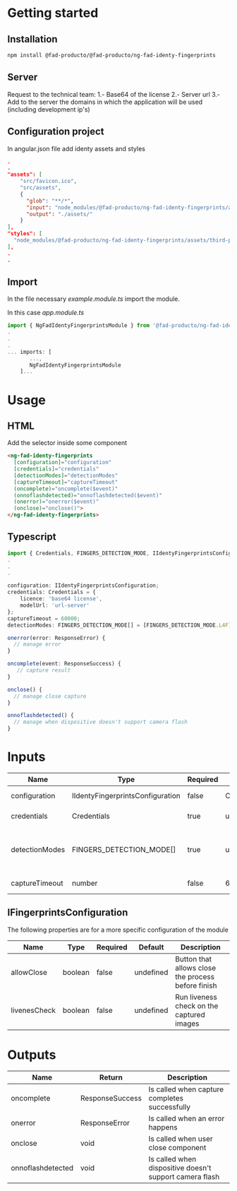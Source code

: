 # Getting started

## Installation

``` bash
npm install @fad-producto/@fad-producto/ng-fad-identy-fingerprints
```

## Server
Request to the technical team:
1.- Base64 of the license
2.- Server url
3.- Add to the server the domains in which the application will be used (including development ip's)

## Configuration project

In angular.json file add identy assets and styles

``` json
.
.
"assets": [
    "src/favicon.ico",
    "src/assets",
    {
      "glob": "**/*",
      "input": "node_modules/@fad-producto/ng-fad-identy-fingerprints/assets",
      "output": "./assets/"
    }
],
"styles": [
  "node_modules/@fad-producto/ng-fad-identy-fingerprints/assets/third-party/identy-fingerprints/style/identy-finger-style.css"
],
.
.
```

## Import

In the file necessary *example.module.ts* import the module.

In this case  *app.module.ts*

``` ts
import { NgFadIdentyFingerprintsModule } from '@fad-producto/ng-fad-identy-fingerprints';
.
.
.
... imports: [
       ...,
       NgFadIdentyFingerprintsModule
    ]...
```


# Usage

## HTML

Add the selector inside some component

``` html
<ng-fad-identy-fingerprints
  [configuration]="configuration"
  [credentials]="credentials"
  [detectionModes]="detectionModes"
  [captureTimeout]="captureTimeout"
  (oncomplete)="oncomplete($event)"
  (onnoflashdetected)="onnoflashdetected($event)"
  (onerror)="onerror($event)"
  (onclose)="onclose()">
</ng-fad-identy-fingerprints>
```

## Typescript

```ts
import { Credentials, FINGERS_DETECTION_MODE, IIdentyFingerprintsConfiguration, ResponseError, ResponseSuccess } from '@fad-producto/ng-fad-identy-fingerprints';
.
.
.

configuration: IIdentyFingerprintsConfiguration;
credentials: Credentials = {
    licence: 'base64 license',
    modelUrl: 'url-server'
};
captureTimeout = 60000;
detectionModes: FINGERS_DETECTION_MODE[] = [FINGERS_DETECTION_MODE.L4F];

onerror(error: ResponseError) {
  // manage error
}

oncomplete(event: ResponseSuccess) {
   // capture result
}

onclose() {
  // manage close capture
}

onnoflashdetected() {
  // manage when dispositive doesn't support camera flash
}
```

# Inputs

| Name                  | Type                             |  Required  | Default               | Description                                                |
| --------------------- | -------------------------------- | ---------- |---------------------- | ---------------------------------------------------------- |
| configuration         | IIdentyFingerprintsConfiguration |  false     | CONFIGURATION_DEFAULT | Configuration module                                       |
| credentials           | Credentials                      |  true      | undefined             | License and server url                                     |
| detectionModes        | FINGERS_DETECTION_MODE[]         |  true      | undefined             | Hand (right or left) and fingers (4F or thumb) to capture  |
| captureTimeout        | number                           |  false     | 60000                 | Set capture timeout                                        |

## IFingerprintsConfiguration

The following properties are for a more specific configuration of the module

| Name          | Type                       |  Required  | Default                   | Description                                                |
| ------------- | -------------------------- | ---------- |-------------------------- | ---------------------------------------------------------- |
| allowClose    | boolean                    |  false     | undefined                 | Button that allows close the process before finish         |
| livenesCheck  | boolean                    |  false     | undefined                 | Run liveness check on the captured images                  |


# Outputs

| Name              | Return          | Description                                             |
| ----------------- | --------------- | ------------------------------------------------------- |
| oncomplete        | ResponseSuccess | Is called when capture completes successfully           |
| onerror           | ResponseError   | Is called when an error happens                         |
| onclose           | void            | Is called when user close component                     |
| onnoflashdetected | void            | Is called when dispositive doesn't support camera flash |

